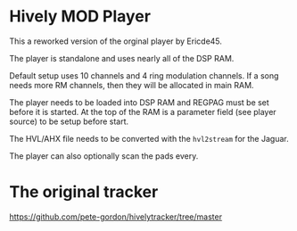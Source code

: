 # Hively MOD Player

This a reworked version of the orginal player by Ericde45.

The player is standalone and uses nearly all of the DSP RAM.

Default setup uses 10 channels and 4 ring modulation channels. If a song needs more RM channels, then they will be allocated in main RAM.

The player needs to be loaded into DSP RAM and REGPAG must be set before it is started. At the top of the RAM is a parameter field (see player source) to be setup before start.

The HVL/AHX file needs to be converted with the `hvl2stream` for the Jaguar.

The player can also optionally scan the pads every.

# The original tracker

https://github.com/pete-gordon/hivelytracker/tree/master
